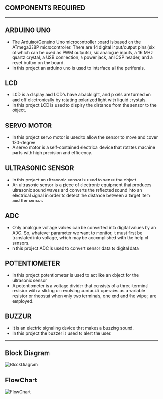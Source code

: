 ## COMPONENTS REQUIRED
---

## ARDUINO UNO
* The Arduino/Genuino Uno microcontroller board is based on the ATmega328P microcontroller. There are 14 digital input/output pins (six of which can be used as PWM outputs), six analogue inputs, a 16 MHz quartz crystal, a USB connection, a power jack, an ICSP header, and a reset button on the board.
* In this project an arduino uno is used to interface all the periferals.

## LCD
* LCD is a display and LCD's have a backlight, and pixels are turned on and off electronically by rotating polarized light with liquid crystals.
* In this project LCD is used to display the distance from the sensor to the object.

## SERVO MOTOR
* In this project servo motor is used to allow the sensor to move and cover 180-degree
* A servo motor is a self-contained electrical device that rotates machine parts with high precision and efficiency.

## ULTRASONIC SENSOR

* In this project an ultrasonic sensor is used to sense the object
* An ultrasonic sensor is a piece of electronic equipment that produces ultrasonic sound waves and converts the reflected sound into an electrical signal in order to detect the distance between a target item and the sensor.

## ADC
* Only analogue voltage values can be converted into digital values by an ADC. So, whatever parameter we want to monitor, it must first be translated into voltage, which may be accomplished with the help of sensors.
* n this project ADC is used to convert sensor data to digital data

## POTENTIOMETER

* In this project potentiometer is used to act like an object for the ultrasonic sensor
* A potentiometer is a voltage divider that consists of a three-terminal resistor with a sliding or revolving contact.It operates as a variable resistor or rheostat when only two terminals, one end and the wiper, are employed.

## BUZZUR
* It is an electric signaling device that makes a buzzing sound.
* In this project the buzzer is used to alert the user.
---
## Block Diagram

![BlockDiagram](https://user-images.githubusercontent.com/92364247/157839509-3f6d14ee-fb79-425f-8671-e17fdce36633.jpg)

## FlowChart

![FlowChart](https://user-images.githubusercontent.com/92364247/157840034-94e40c2a-84f4-4006-ac9d-008e0f64f294.jpg)
